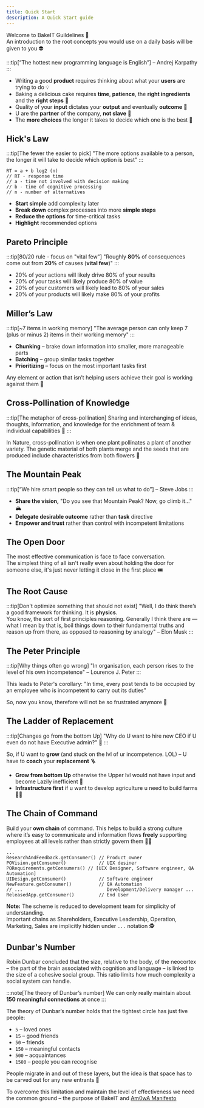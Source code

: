 ```yaml
---
title: Quick Start
description: A Quick Start guide
---
```


Welcome to BakeIT Guildelines 💜   
An introduction to the root concepts you would use on a daily basis will be given to you 👽

:::tip[“The hottest new programming language is English”]
– Andrej Karpathy
:::

* Writing a good **product** requires thinking about what your **users** are trying to do 💡
* Baking a delicious cake requires **time**, **patience**, the **right ingredients** and the **right steps** 🥮
* Quality of your **input** dictates your **output** and eventually **outcome** 🎩
* U are the **partner** of the company, **not slave** 🤝
* The **more choices** the longer it takes to decide which one is the best 🤔

## Hick's Law

:::tip[The fewer the easier to pick]
"The more options available to a person, the longer it will take to decide which option is best"
:::

```
RT = a + b log2 (n)
// RT - response time
// a - time not involved with decision making
// b - time of cognitive processing
// n - number of alternatives
```

* **Start simple** add complexity later
* **Break down** complex processes into more **simple steps**
* **Reduce the options** for time-critical tasks
* **Highlight** recommended options

## Pareto Principle

:::tip[80/20 rule - focus on "vital few"]
"Roughly **80%** of consequences come out from **20%** of causes (**vital few**)"
:::

* 20% of your actions will likely drive 80% of your results
* 20% of your tasks will likely produce 80% of value
* 20% of your customers will likely lead to 80% of your sales
* 20% of your products will likely make 80% of your profits

## Miller’s Law

:::tip[~7 items in working memory]
"The average person can only keep 7 (plus or minus 2) items in their working memory"
:::

* **Chunking** – brake down information into smaller, more manageable parts
* **Batching** – group similar tasks together
* **Prioritizing** – focus on the most important tasks first

Any element or action that isn’t helping users achieve their goal is working against them 🎯

## Cross-Pollination of Knowledge

:::tip[The metaphor of cross-pollination]
Sharing and interchanging of ideas, thoughts, information, and knowledge for the enrichment of team & individual capabilities 🌻
:::

In Nature, cross-pollination is when one plant pollinates a plant of another variety. The genetic material of both plants merge and the seeds that are produced include characteristics from both flowers 🐝

## The Mountain Peak

:::tip[“We hire smart people so they can tell us what to do”]
– Steve Jobs
:::

* **Share the vision,** "Do you see that Mountain Peak? Now, go climb it..." 🏔️
* **Delegate desirable outcome** rather than **task** directive
* **Empower and trust** rather than control with incompetent limitations

## The Open Door

The most effective communication is face to face conversation.  
The simplest thing of all isn't really even about holding the door for someone else, it's just never letting it close in the first place 🎟️

## The Root Cause

:::tip[Don't optimize something that should not exist]
"Well, I do think there’s a good framework for thinking. It is **physics**.   
You know, the sort of first principles reasoning. Generally I think there are — what I mean by that is, boil things down to their fundamental truths and reason up from there, as opposed to reasoning by analogy"
– Elon Musk
:::

## The Peter Principle

:::tip[Why things often go wrong]
"In organisation, each person rises to the level of his own incompetence"
– Lourence J. Peter
:::

This leads to Peter's corollary: 
"In time, every post tends to be occupied by an employee who is incompetent to carry out its duties"

So, now you know, therefore will not be so frustrated anymore 🤪 

## The Ladder of Replacement

:::tip[Changes go from the bottom Up]
"Why do U want to hire new CEO if U even do not have Executive admin?" 🤔
:::

So, if U want to **grow** (and stuck on the lvl of ur incompetence. LOL) – U have to **coach** your **replacement** 🪜

* **Grow from bottom Up** otherwise the Upper lvl would not have input and become Lazily inefficient 🌿
* **Infrastructure first** if u want to develop agriculture u need to build farms 🧑‍🌾

## The Chain of Command

Build your **own chain** of command.
This helps to build a strong culture where it’s easy to communicate and information flows **freely** 
supporting employees at all levels rather than strictly govern them 🧑‍🚀

```
...
ResearchAndFeedback.getConsumer() // Product owner 
POVision.getConsumer()            // UIX desiner
PORequirements.getConsumers() // [UIX Designer, Software engineer, QA Automation] 
UIDesign.getConsumer()            // Software engineer
NewFeature.getConsumer()          // QA Automation
// ...                               Development/Delivery manager ...
ReleasedApp.getConsumer()         // End User
```

**Note:** The scheme is reduced to development team for simplicity of understanding.     
Important chains as Shareholders, Executive Leadership, Operation, Marketing, Sales are implicitly hidden under `...` notation 🕵️

## Dunbar's Number

Robin Dunbar concluded that the size, relative to the body, of the neocortex –
the part of the brain associated with cognition and language – is linked to the size of a cohesive social group.
This ratio limits how much complexity a social system can handle.

:::note[The theory of Dunbar’s number]
We can only really maintain about **150 meaningful connections** at once
:::

The theory of Dunbar’s number holds that the tightest circle has just five people:

* `5` – loved ones
* `15` – good friends
* `50` – friends
* `150` – meaningful contacts
* `500` – acquaintances
* `1500` – people you can recognise

People migrate in and out of these layers, but the idea is that space has to be carved out for any new entrants 🛂

To overcome this limitation and maintain the level of effectiveness we need the common ground – the purpose of BakeIT and
[Am0wA Manifesto](http://localhost:4322/learn/am0wa-manifesto/)